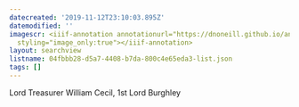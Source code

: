 ```yaml
---
datecreated: '2019-11-12T23:10:03.895Z'
datemodified: ''
imagescr: <iiif-annotation annotationurl="https://dnoneill.github.io/annotate/annotations/8f3e424e-05a1-11ea-b4a7-6a1e2e6dba15.json"
  styling="image_only:true"></iiif-annotation>
layout: searchview
listname: 04fbbb28-d5a7-4408-b7da-800c4e65eda3-list.json
tags: []
---
```

Lord Treasurer William Cecil, 1st Lord Burghley